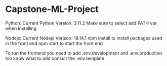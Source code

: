 # Capstone-ML-Project


Python:
Current Python Version: 3.11.2
Make sure to select add PATH var when installing 

Nodejs:
Current Nodejs Verison: 18.14.1
npm install to install packages used in the front end
npm start to start the front end

To run the frontend you need to add .env.development and .env.production
too know what to add consult the .env.template